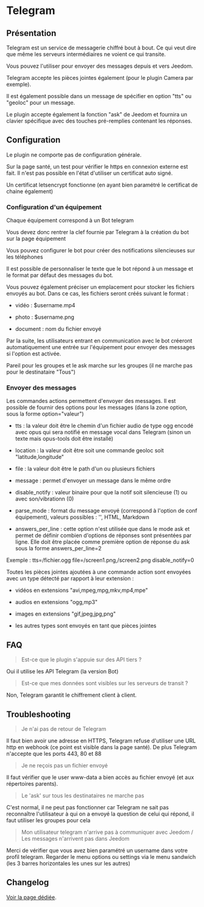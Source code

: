 # Telegram

## Présentation

Telegram est un service de messagerie chiffré bout à bout. Ce qui veut dire que même les serveurs intermédiaires ne voient ce qui transite.

Vous pouvez l'utiliser pour envoyer des messages depuis et vers Jeedom.

Telegram accepte les pièces jointes également (pour le plugin Camera par exemple).

Il est également possible dans un message de spécifier en option "tts" ou "geoloc" pour un message.

Le plugin accepte également la fonction "ask" de Jeedom et fournira un clavier spécifique avec des touches pré-remplies contenant les réponses.

## Configuration

Le plugin ne comporte pas de configuration générale.

Sur la page santé, un test pour vérifier le https en connexion externe est fait. Il n'est pas possible en l'état d'utiliser un certificat auto signé.

Un certificat letsencrypt fonctionne (en ayant bien paramétré le certificat de chaine également)

### Configuration d'un équipement

Chaque équipement correspond à un Bot telegram

Vous devez donc rentrer la clef fournie par Telegram à la création du bot sur la page équipement

Vous pouvez configurer le bot pour créer des notifications silencieuses sur les téléphones

Il est possible de personnaliser le texte que le bot répond à un message et le format par défaut des messages du bot.

Vous pouvez également préciser un emplacement pour stocker les fichiers envoyés au bot. Dans ce cas, les fichiers seront créés suivant le format :

* vidéo : $username.mp4

* photo : $username.png

* document : nom du fichier envoyé

Par la suite, les utilisateurs entrant en communication avec le bot créeront automatiquement une entrée sur l'équipement pour envoyer des messages si l'option est activée.

Pareil pour les groupes et le ask marche sur les groupes (il ne marche pas pour le destinataire "Tous")

### Envoyer des messages

Les commandes actions permettent d'envoyer des messages. Il est possible de fournir des options pour les messages (dans la zone option, sous la forme option="valeur")

* tts : la valeur doit être le chemin d'un fichier audio de type ogg encodé avec opus qui sera notifié en message vocal dans Telegram (sinon un texte mais opus-tools doit être installé)

* location : la valeur doit être soit une commande geoloc soit "latitude,longitude"

* file : la valeur doit être le path d'un ou plusieurs fichiers

* message : permet d'envoyer un message dans le même ordre

* disable_notify : valeur binaire pour que la notif soit silencieuse (1) ou avec son/vibrationn (0)

* parse_mode : format du message envoyé (correspond à l'option de conf équipement), valeurs possibles : '', HTML, Markdown

* answers_per_line : cette option n'est utilisée que dans le mode ask et permet de définir combien d'options de réponses sont présentées par ligne. Elle doit être placée comme première option de réponse du ask sous la forme answers_per_line=2

Exemple : tts=/fichier.ogg file=/screen1.png,/screen2.png disable_notify=0

Toutes les pièces jointes ajoutées à une commande action sont envoyées avec un type détecté par rapport à leur extension :

* vidéos en extensions "avi,mpeg,mpg,mkv,mp4,mpe"

* audios en extensions "ogg,mp3"

* images en extensions "gif,jpeg,jpg,png"

* les autres types sont envoyés en tant que pièces jointes

## FAQ

> Est-ce que le plugin s'appuie sur des API tiers ?

Oui il utilise les API Telegram (la version Bot)

>Est-ce que mes données sont visibles sur les serveurs de transit ?

Non, Telegram garantit le chiffrement client à client.

## Troubleshooting

>Je n'ai pas de retour de Telegram

Il faut bien avoir une adresse en HTTPS, Telegram refuse d'utiliser une URL http en webhook (ce point est visible dans la page santé). De plus Telegram n'accepte que les ports 443, 80 et 88

>Je ne reçois pas un fichier envoyé

Il faut vérifier que le user www-data a bien accès au fichier envoyé (et aux répertoires parents).

>Le 'ask' sur tous les destinataires ne marche pas

C'est normal, il ne peut pas fonctionner car Telegram ne sait pas reconnaître l'utilisateur à qui on a envoyé la question de celui qui répond, il faut utiliser les groupes pour cela

>Mon utilisateur telegram n'arrive pas à communiquer avec Jeedom / Les messages n'arrivent pas dans Jeedom

Merci de vérifier que vous avez bien paramétré un username dans votre profil telegram. Regarder le menu options ou settings via le menu sandwich (les 3 barres horizontales les unes sur les autres)

## Changelog

[Voir la page dédiée](changelog.md).
